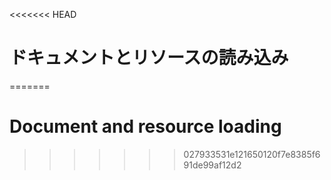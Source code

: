 
<<<<<<< HEAD
# ドキュメントとリソースの読み込み
=======
# Document and resource loading
>>>>>>> 027933531e121650120f7e8385f691de99af12d2
